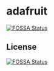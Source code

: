 # adafruit
[![FOSSA Status](https://app.fossa.com/api/projects/git%2Bgithub.com%2Fmgmanav91%2Fadafruit.svg?type=shield)](https://app.fossa.com/projects/git%2Bgithub.com%2Fmgmanav91%2Fadafruit?ref=badge_shield)



## License
[![FOSSA Status](https://app.fossa.com/api/projects/git%2Bgithub.com%2Fmgmanav91%2Fadafruit.svg?type=large)](https://app.fossa.com/projects/git%2Bgithub.com%2Fmgmanav91%2Fadafruit?ref=badge_large)